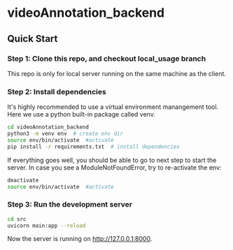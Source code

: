 # videoAnnotation_backend


## Quick Start

### Step 1: Clone this repo, and checkout local_usage branch

This repo is only for local server running on the same machine as the client.

### Step 2: Install dependencies

It's highly recommended to use a virtual environment manangement tool. Here we use a python  built-in package called venv.

```bash
cd videoAnnotation_backend
python3 -m venv env  # create env dir
source env/bin/activate  #activate
pip install -r requirements.txt  # install dependencies
```

If everything goes well, you should be able to go to next step to start the server. In case you see a ModuleNotFoundError, try to re-activate the env:
```bash
deactivate
source env/bin/activate  #activate
```

### Step 3: Run the development server

```bash
cd src
uvicorn main:app --reload
```

Now the server is running on http://127.0.0.1:8000. 